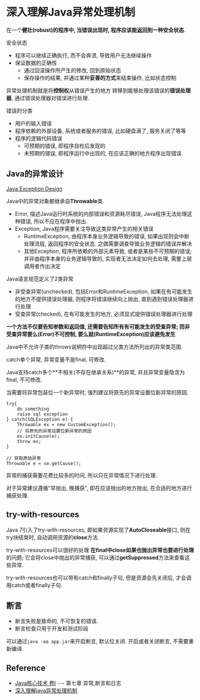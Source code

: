 # 深入理解Java异常处理机制

在一个**健壮(robust)**的程序中, 当错误出现时,
程序应该能返回到一种**安全状态**.

安全状态

- 程序可以继续正确执行, 而不会奔溃, 导致用户无法继续操作
- 保证数据的正确性
    - 通过回滚操作所产生的修改, 回到原始状态
    - 保存操作的结果, 并通过某种**妥善的方式**来结束操作, 比如状态控制

异常处理机制就是将**控制权**从错误产生的地方
转移到能够处理该错误的**错误处理器**,
通过错误处理器对错误进行处理.

错误的分类

- 用户的输入错误
- 程序依赖的外部设备, 系统或者服务的错误, 比如硬盘满了, 服务关闭了等等
- 程序的逻辑代码错误
    - 可预期的错误, 即程序自检后发现的
    - 未预期的错误, 即程序运行中出现的, 在应该正确的地方程序出现错误.

## Java的异常设计

[Java Exception Design](./doc/java-exception-design.puml)

Java中的异常对象都继承自**Throwable**类.

- Error, 描述Java运行时系统的内部错误和资源耗尽错误,
Java程序无法处理这种错误, 所以不应在程序中抛出.
- Exception, Java程序需要关注导致这类异常产生的相关错误
    - RuntimeException, 由程序本身业务逻辑导致的错误, 如果出现则会中断处理流程, 返回程序的安全状态. 之偶需要调查导致业务逻辑的错误并解决
    - 其他Exception, 程序所依赖的外部元素导致, 或者是某些不可预期的错误; 并非由程序本身的业务逻辑导致的, 实现者无法决定如何去处理, 需要上层调用者作出决定

Java语言规范定义了2类异常

- 非受查异常(unchecked), 包括Error和RuntimeException,
如果在有可能发生的地方不提供错误处理器, 则程序将错误继续向上抛出,
直到遇到错误处理器进行处理
- 受查异常(checked), 在有可能发生的地方,
必须显式提供错误处理器进行处理

**一个方法不仅要告知参数和返回值, 还需要告知所有有可能发生的受查异常;
而非受查异常要么(Error)不可控制,
要么就(RuntimeException)应该避免发生**

Java中不允许子类的throws说明符中出现超过父类方法所列出的异常类范围.

catch单个异常, 异常变量不是final, 可修改.

Java支持catch多个**不相关(不存在继承关系)**的异常,
并且异常变量隐含为final, 不可修改.

当需要将异常包装位一个新异常时, 强烈建议将原先的异常设置位新异常的原因.

```
try{
    do something
    raise sql exception
} catch(SQLException e) {
    Throwable ex = new CustomException();
    // 将原先的异常设置位新异常的原因
    ex.initCause(e);
    throw ex;
}

// 获取原始异常
Throwable e = se.getCause();
```

异常的捕获需要花费比较多的时间, 所以只在异常情况下进行处理.

对于异常建议遵循"早抛出, 晚捕获",
即在应该抛出的地方抛出, 在合适的地方进行捕获处理.

## try-with-resources

Java 7引入了try-with-resources, 即如果资源实现了**AutoCloseable**接口,
则在try块结束时, 自动调用资源的**close**方法.

try-with-resources可以很好的处理
**在final中close如果也抛出异常也要进行处理**的问题;
它会将close中抛出的异常捕获, 可以通过**getSuppressed**方法来查看这些异常.

try-with-resources也可以带有catch和finally子句,
但是资源会先关闭后, 才会调用catch或者finally子句.

## 断言

- 断言失败是致命的, 不可恢复的错误.
- 断言检查只用于开发和测试阶段

可以通过`java -ea app.jar`来开启断言, 默认位关闭.
开启或者关闭断言, 不需要重新编译.

## Reference

- [Java核心技术 卷I](https://book.douban.com/subject/26880667/) --- 第七章 异常,断言和日志
- [深入理解java异常处理机制](https://blog.csdn.net/hguisu/article/details/6155636)